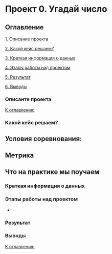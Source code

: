 # Проект 0. Угадай число

## Оглавление

[1. Описание проекта]()

[2. Какой кейс решаем?]()

[3. Краткая информация о данных]()

[4. Этапы работы над проектом]()

[5. Результат]()

[6. Выводы]()

### Описанте проекта


[К оглавлению]() 

### Какой кейс решаем?


**Условия соревнования:**
- 
**Метрика**
- 

**Что на практике мы поучаем**
- 

### Краткая информация о данных


### Этапы работы над проектом
- 


### Результат

### Выводы


[К оглавлению]() 